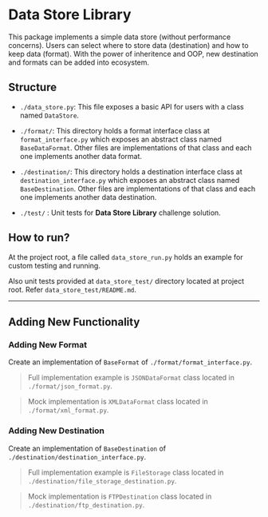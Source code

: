 # Data Store Library

This package implements a simple data store (without performance concerns). Users can select where to store data (destination) and how to keep data (format). With the power of inheritence and OOP, new destination and formats can be added into ecosystem. 

## Structure

* `./data_store.py`: This file exposes a basic API for users with a class named `DataStore`.

* `./format/`: This directory holds a format interface class at `format_interface.py` which exposes an abstract class named `BaseDataFormat`. Other files are implementations of that class and each one implements another data format.

* `./destination/`: This directory holds a destination interface class at `destination_interface.py` which exposes an abstract class named `BaseDestination`. Other files are implementations of that class and each one implements another data destination.

* `./test/` : Unit tests for **Data Store Library** challenge solution.
## How to run?

At the project root, a file called `data_store_run.py` holds an example for custom testing and running. 

Also unit tests provided at `data_store_test/` directory located at project root. Refer `data_store_test/README.md`.

----

## Adding New Functionality

### Adding New Format

Create an implementation of `BaseFormat` of `./format/format_interface.py`. 
> Full implementation example is `JSONDataFormat` class located in `./format/json_format.py`.

> Mock implementation is `XMLDataFormat` class located in `./format/xml_format.py`.

### Adding New Destination

Create an implementation of `BaseDestination` of `./destination/destination_interface.py`. 
> Full implementation example is `FileStorage` class located in `./destination/file_storage_destination.py`.

> Mock implementation is `FTPDestination` class located in `./destination/ftp_destination.py`.

